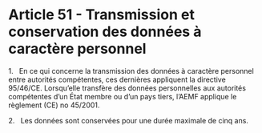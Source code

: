 # Article 51 - Transmission et conservation des données à caractère personnel


1.   En ce qui concerne la transmission des données à caractère personnel entre autorités compétentes, ces dernières appliquent la directive 95/46/CE. Lorsqu’elle transfère des données personnelles aux autorités compétentes d’un État membre ou d’un pays tiers, l’AEMF applique le règlement (CE) no 45/2001.

2.   Les données sont conservées pour une durée maximale de cinq ans.
